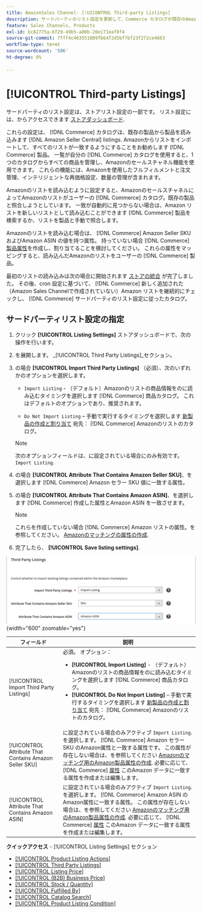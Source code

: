 ```yaml
---
title: AmazonSales Channel- [!UICONTROL Third-party Listings]
description: サードパーティのリスト設定を更新して、Commerce カタログが既存のAmazon Seller Central のリストから商品を読み込むかどうかを判断します。
feature: Sales Channels, Products
exl-id: bc82775a-6f29-49b5-a80b-20e171eaf8f4
source-git-commit: 7fff4c463551089fb64f2d5bf7bf23f272ce4663
workflow-type: tm+mt
source-wordcount: '506'
ht-degree: 0%

---
```


# [!UICONTROL Third-party Listings]

サードパーティのリスト設定は、ストアリスト設定の一部です。 リスト設定には、からアクセスできます [ストアダッシュボード](./amazon-store-dashboard.md).

これらの設定は、 [!DNL Commerce] カタログは、既存の製品から製品を読み込みます [!DNL Amazon Seller Central] listings. Amazonからリストをインポートして、すべてのリストが一致するようにすることをお勧めします [!DNL Commerce] 製品。 一覧が自分の [!DNL Commerce] カタログを使用すると、1 つのカタログからすべての商品を管理し、Amazonのセールスチャネル機能を使用できます。 これらの機能には、Amazonを使用したフルフィルメントと注文管理、インテリジェントな再価格設定、数量の管理が含まれます。

Amazonのリストを読み込むように設定すると、AmazonのセールスチャネルによってAmazonのリストがユーザーの [!DNL Commerce] カタログ。既存の製品と照合しようとしています。 一致が自動的に見つからない場合は、Amazon リストを新しいリストとして読み込むことができます [!DNL Commerce] 製品を検索するか、リストを製品と手動で照合します。

Amazonのリストを読み込む場合は、 [!DNL Commerce] Amazon Seller SKU およびAmazon ASIN の値を持つ属性。 持っていない場合 [!DNL Commerce] [製品属性](./ob-creating-magento-attributes.md)を作成し、割り当てることを検討してください。 これらの属性をマッピングすると、読み込んだAmazonのリストをユーザーの [!DNL Commerce] 製品。

最初のリストの読み込みは次の場合に開始されます [ストアの統合](./store-integration.md) が完了しました。 その後、cron 設定に基づいて、 [!DNL Commerce] 新しく追加された（Amazon Sales Channelで作成されていない）Amazon リストを継続的にチェックし、 [!DNL Commerce] サードパーティのリスト設定に従ったカタログ。

## サードパーティリスト設定の指定

1. クリック **[!UICONTROL Listing Settings]** ストアダッシュボードで、次の操作を行います。

1. を展開します。 _[!UICONTROL Third Party Listings]_セクション。

1. の場合 **[!UICONTROL Import Third Party Listings]** （必須）、次のいずれかのオプションを選択します。

   - `Import Listing` - （デフォルト）Amazonのリストの商品情報をのに読み込むタイミングを選択します [!DNL Commerce] 商品カタログ。 これはデフォルトのオプションであり、推奨されます。

   - `Do Not Import Listing`  – 手動で実行するタイミングを選択します [新製品の作成と割り当て](https://experienceleague.adobe.com/docs/commerce-admin/catalog/products/products-list.html) 宛先： [!DNL Commerce] Amazonのリストのカタログ。

   >[!NOTE]
   >次のオプションフィールドは、に設定されている場合にのみ有効です。 `Import Listing`.

1. の場合 **[!UICONTROL Attribute That Contains Amazon Seller SKU]**、を選択します [!DNL Commerce] Amazon セラー SKU 値に一致する属性。

1. の場合 **[!UICONTROL Attribute That Contains Amazon ASIN]**、を選択します [!DNL Commerce] 作成した属性とAmazon ASIN を一致させます。

   >[!NOTE]
   >これらを作成していない場合 [!DNL Commerce] Amazon リストの属性。を参照してください。 [Amazonのマッチングの属性の作成](./ob-creating-magento-attributes.md).

1. 完了したら、 **[!UICONTROL Save listing settings]**.

![サードパーティのリスト](assets/amazon-third-party-listings.png){width="600" zoomable="yes"}

| フィールド | 説明 |
|--------------------------------------------------------|-----------------------------------------------------------------------------------------------------------------------------------------------------------------------------------------------------------------------------------------------------------------------------------------------------------------------------------------------------------------------------------------------------------------------------------------------------------------------------------|
| [!UICONTROL Import Third Party Listings] | 必須。 オプション：<ul><li>**[!UICONTROL Import Listing]** - （デフォルト）Amazonのリストの商品情報をのに読み込むタイミングを選択します [!DNL Commerce] 商品カタログ。 </li><li>**[!UICONTROL Do Not Import Listing]**  – 手動で実行するタイミングを選択します [新製品の作成と割り当て](https://experienceleague.adobe.com/docs/commerce-admin/catalog/products/products-list.html) 宛先： [!DNL Commerce] Amazonのリストのカタログ。</li></ul> |
| [!UICONTROL Attribute That Contains Amazon Seller SKU] | に設定されている場合のみアクティブ `Import Listing`.<br>を選択します。 [!DNL Commerce] Amazon セラー SKU のAmazon属性と一致する属性です。 この属性が存在しない場合は、を参照してください [Amazonのマッチング用のAmazon製品属性の作成](./ob-creating-magento-attributes.md). 必要に応じて、 [!DNL Commerce] [属性](./managing-attributes.md) このAmazon データに一致する属性を作成または編集します。 |
| [!UICONTROL Attribute That Contains Amazon ASIN] | に設定されている場合のみアクティブ `Import Listing`.<br>を選択します。 [!DNL Commerce] Amazon ASIN のAmazon属性に一致する属性。 この属性が存在しない場合は、を参照してください [Amazonのマッチング用のAmazon製品属性の作成](./ob-creating-magento-attributes.md). 必要に応じて、 [!DNL Commerce] [属性](./managing-attributes.md) このAmazon データに一致する属性を作成または編集します。 |

**クイックアクセス** - [!UICONTROL Listing Settings] セクション

- [[!UICONTROL Product Listing Actions]](./product-listing-actions.md)
- [[!UICONTROL Third Party Listings]](./third-party-listing-settings.md)
- [[!UICONTROL Listing Price]](./listing-price.md)
- [[!UICONTROL (B2B) Business Price]](./business-pricing.md)
- [[!UICONTROL Stock / Quantity]](./stock-quantity.md)
- [[!UICONTROL Fulfilled By]](./fulfilled-by.md)
- [[!UICONTROL Catalog Search]](./catalog-search.md)
- [[!UICONTROL Product Listing Condition]](./product-listing-condition.md)
